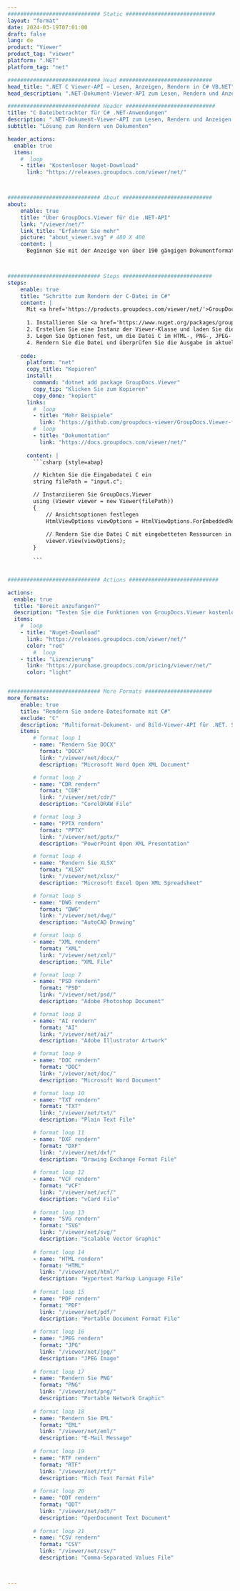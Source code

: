 ```yaml
---
############################# Static ############################
layout: "format"
date: 2024-03-19T07:01:00
draft: false
lang: de
product: "Viewer"
product_tag: "viewer"
platform: ".NET"
platform_tag: "net"

############################# Head #############################
head_title: ".NET C Viewer-API – Lesen, Anzeigen, Rendern in C# VB.NET"
head_description: ".NET-Dokument-Viewer-API zum Lesen, Rendern und Anzeigen von C in allen Arten von C#-, ASP.NET-, VB.NET- und .NET Core-Anwendungen."

############################# Header ############################
title: "C Dateibetrachter für C# .NET-Anwendungen" 
description: ".NET-Dokument-Viewer-API zum Lesen, Rendern und Anzeigen von C-Dateien in allen Arten von C#-, ASP.NET-, VB.NET- und .NET Core-Anwendungen. Zeigen Sie die gerenderten Dateien mit echter Formatierung und echtem Layout in HTML5, PDF oder als Bild an, indem Sie ein paar Codezeilen verwenden." 
subtitle: "Lösung zum Rendern von Dokumenten" 

header_actions:
  enable: true
  items:
    #  loop
    - title: "Kostenloser Nuget-Download"
      link: "https://releases.groupdocs.com/viewer/net/"



############################# About ############################
about:
    enable: true
    title: "Über GroupDocs.Viewer für die .NET-API"
    link: "/viewer/net/"
    link_title: "Erfahren Sie mehr"
    picture: "about_viewer.svg" # 480 X 400
    content: |
      Beginnen Sie mit der Anzeige von über 190 gängigen Dokumentformaten in Ihren .NET-Anwendungen mit GroupDocs.Viewer für .NET-APIs, indem Sie ein paar Codezeilen hinzufügen. Entwickler können problemlos PDF-, Textverarbeitungs-, Excel-Tabellen-, Präsentations-, Visio-, Projekt-, Outlook- und viele andere gängige Dokumentformate im HTML5-, Bild- oder PDF-Modus anzeigen. Die Dokumentwiedergabe ist schnell, identisch mit der Originalquelldatei und erfordert keine Installation zusätzlicher Software oder anderer externer Bibliotheken.



############################# Steps ############################
steps:
    enable: true
    title: "Schritte zum Rendern der C-Datei in C#" 
    content: |
      Mit <a href='https://products.groupdocs.com/viewer/net/'>GroupDocs.Viewer</a> können Sie C in wenigen Schritten in HTML, JPEG, PNG oder PDF rendern.
      
      1. Installieren Sie <a href='https://www.nuget.org/packages/groupdocs.viewer'>GroupDocs.Viewer für .NET</a> mit Ihrem bevorzugten Paketmanager. 
      2. Erstellen Sie eine Instanz der Viewer-Klasse und laden Sie die Datei C mit dem vollständigen Pfad.  
      3. Legen Sie Optionen fest, um die Datei C im HTML-, PNG-, JPEG- oder PDF-Format zu rendern. 
      4. Rendern Sie die Datei und überprüfen Sie die Ausgabe im aktuellen Verzeichnis. 
   
    code:
      platform: "net"
      copy_title: "Kopieren"
      install:
        command: "dotnet add package GroupDocs.Viewer"
        copy_tip: "Klicken Sie zum Kopieren"
        copy_done: "kopiert"
      links:
        #  loop
        - title: "Mehr Beispiele"
          link: "https://github.com/groupdocs-viewer/GroupDocs.Viewer-for-.NET"
        #  loop
        - title: "Dokumentation"
          link: "https://docs.groupdocs.com/viewer/net/"
          
      content: |
        ```csharp {style=abap}

        // Richten Sie die Eingabedatei C ein
        string filePath = "input.c";

        // Instanziieren Sie GroupDocs.Viewer
        using (Viewer viewer = new Viewer(filePath))
        {
            // Ansichtsoptionen festlegen
            HtmlViewOptions viewOptions = HtmlViewOptions.ForEmbeddedResources();
                
            // Rendern Sie die Datei C mit eingebetteten Ressourcen in HTML
            viewer.View(viewOptions);
        }

        ```            


############################# Actions ############################

actions:
  enable: true
  title: "Bereit anzufangen?"
  description: "Testen Sie die Funktionen von GroupDocs.Viewer kostenlos oder fordern Sie eine Lizenz an"
  items:
    #  loop
    - title: "Nuget-Download"
      link: "https://releases.groupdocs.com/viewer/net/"
      color: "red"
        #  loop
    - title: "Lizenzierung"
      link: "https://purchase.groupdocs.com/pricing/viewer/net/"
      color: "light"


############################# More Formats #####################
more_formats:
    enable: true
    title: "Rendern Sie andere Dateiformate mit C#"
    exclude: "C"
    description: "Multiformat-Dokument- und Bild-Viewer-API für .NET. Sehen Sie sich unten einige der beliebtesten Dateiformate ohne externe Viewer an."
    items: 
        # format loop 1
        - name: "Rendern Sie DOCX"
          format: "DOCX"
          link: "/viewer/net/docx/"
          description: "Microsoft Word Open XML Document" 

        # format loop 2
        - name: "CDR rendern" 
          format: "CDR"
          link: "/viewer/net/cdr/"
          description: "CorelDRAW File" 

        # format loop 3
        - name: "PPTX rendern"
          format: "PPTX"
          link: "/viewer/net/pptx/"
          description: "PowerPoint Open XML Presentation" 

        # format loop 4
        - name: "Rendern Sie XLSX"
          format: "XLSX"
          link: "/viewer/net/xlsx/"
          description: "Microsoft Excel Open XML Spreadsheet" 

        # format loop 5
        - name: "DWG rendern"
          format: "DWG"
          link: "/viewer/net/dwg/"
          description: "AutoCAD Drawing"

        # format loop 6
        - name: "XML rendern"
          format: "XML"
          link: "/viewer/net/xml/"
          description: "XML File"

        # format loop 7
        - name: "PSD rendern"
          format: "PSD"
          link: "/viewer/net/psd/"
          description: "Adobe Photoshop Document"

        # format loop 8
        - name: "AI rendern"
          format: "AI"
          link: "/viewer/net/ai/"
          description: "Adobe Illustrator Artwork"

        # format loop 9
        - name: "DOC rendern"
          format: "DOC"
          link: "/viewer/net/doc/"
          description: "Microsoft Word Document" 

        # format loop 10
        - name: "TXT rendern" 
          format: "TXT"
          link: "/viewer/net/txt/"
          description: "Plain Text File" 

        # format loop 11
        - name: "DXF rendern" 
          format: "DXF"
          link: "/viewer/net/dxf/"
          description: "Drawing Exchange Format File"  
          
        # format loop 12
        - name: "VCF rendern"
          format: "VCF"
          link: "/viewer/net/vcf/"
          description: "vCard File"  
              
        # format loop 13
        - name: "SVG rendern"
          format: "SVG"
          link: "/viewer/net/svg/"
          description: "Scalable Vector Graphic" 
          
        # format loop 14
        - name: "HTML rendern"
          format: "HTML"
          link: "/viewer/net/html/"
          description: "Hypertext Markup Language File" 
          
        # format loop 15
        - name: "PDF rendern"
          format: "PDF"
          link: "/viewer/net/pdf/"
          description: "Portable Document Format File"
          
        # format loop 16
        - name: "JPEG rendern"
          format: "JPG"
          link: "/viewer/net/jpg/"
          description: "JPEG Image"
          
        # format loop 17
        - name: "Rendern Sie PNG"
          format: "PNG"
          link: "/viewer/net/png/"
          description: "Portable Network Graphic" 
          
        # format loop 18
        - name: "Rendern Sie EML"
          format: "EML"
          link: "/viewer/net/eml/"
          description: "E-Mail Message" 
          
        # format loop 19
        - name: "RTF rendern"
          format: "RTF"
          link: "/viewer/net/rtf/"
          description: "Rich Text Format File" 
          
        # format loop 20
        - name: "ODT rendern"
          format: "ODT"
          link: "/viewer/net/odt/"
          description: "OpenDocument Text Document" 
          
        # format loop 21
        - name: "CSV rendern"
          format: "CSV"
          link: "/viewer/net/csv/"
          description: "Comma-Separated Values File" 



---
```

